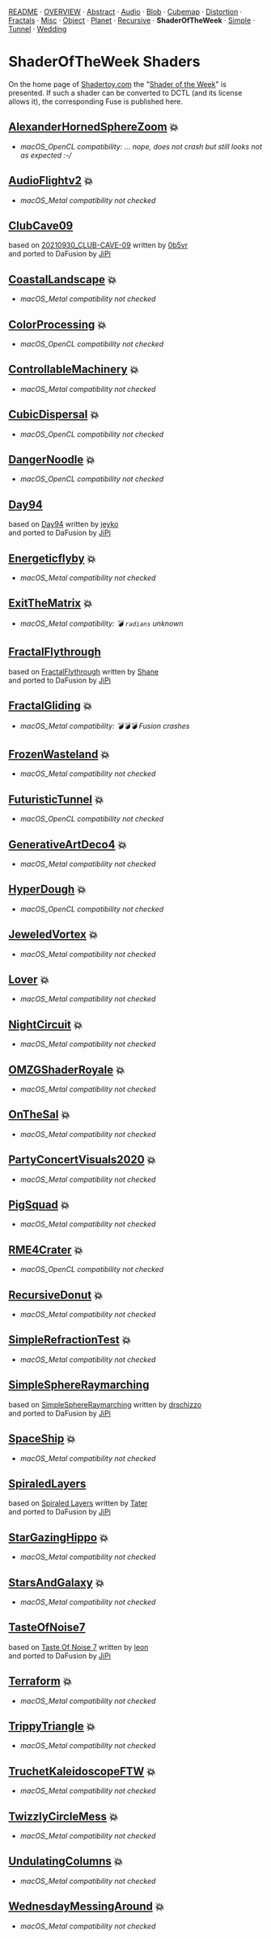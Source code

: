 
  <!--                                                             -->
  <!--           THIS IS AN AUTOMATICALLY GENERATED FILE           -->
  <!--                                                             -->
  <!--                  D O   N O T   E D I T ! ! !                -->
  <!--                                                             -->
  <!--  ALL CHANGES WILL BE OVERWRITTEN WITHOUT ANY FURTHER NOTICE -->
  <!--                                                             -->


[README](../README.md) · [OVERVIEW](../OVERVIEW.md) · [Abstract](../Abstract/README.md) · [Audio](../Audio/README.md) · [Blob](../Blob/README.md) · [Cubemap](../Cubemap/README.md) · [Distortion](../Distortion/README.md) · [Fractals](../Fractals/README.md) · [Misc](../Misc/README.md) · [Object](../Object/README.md) · [Planet](../Planet/README.md) · [Recursive](../Recursive/README.md) · **ShaderOfTheWeek** · [Simple](../Simple/README.md) · [Tunnel](../Tunnel/README.md) · [Wedding](../Wedding/README.md)

# ShaderOfTheWeek Shaders

On the home page of [Shadertoy.com](https://www.shadertoy.com) the "[Shader of the Week](https://www.shadertoy.com/playlist/week)" is presented. If such a shader can be converted to DCTL (and its license allows it), the corresponding Fuse is published here.


## **[AlexanderHornedSphereZoom](AlexanderHornedSphereZoom.md)** :boom:
- *macOS_OpenCL compatibility: ... nope, does not crash but still looks not as expected :-/*

## **[AudioFlightv2](AudioFlightv2.md)** :boom:
- *macOS_Metal compatibility not checked*

## **[ClubCave09](ClubCave09.md)**
based on [20210930_CLUB-CAVE-09](https://www.shadertoy.com/view/ss3SD8) written by [0b5vr](https://www.shadertoy.com/user/0b5vr)<br />and ported to DaFusion by [JiPi](../../Site/Profiles/JiPi.md)

## **[CoastalLandscape](CoastalLandscape.md)** :boom:
- *macOS_Metal compatibility not checked*

## **[ColorProcessing](ColorProcessing.md)** :boom:
- *macOS_OpenCL compatibility not checked*

## **[ControllableMachinery](ControllableMachinery.md)** :boom:
- *macOS_Metal compatibility not checked*

## **[CubicDispersal](CubicDispersal.md)** :boom:
- *macOS_OpenCL compatibility not checked*

## **[DangerNoodle](DangerNoodle.md)** :boom:
- *macOS_OpenCL compatibility not checked*

## **[Day94](Day94.md)**
based on [Day94](https://www.shadertoy.com/view/tdXcWM) written by [jeyko](https://www.shadertoy.com/user/jeyko)<br />and ported to DaFusion by [JiPi](../../Site/Profiles/JiPi.md)

## **[Energeticflyby](Energeticflyby.md)** :boom:
- *macOS_Metal compatibility not checked*

## **[ExitTheMatrix](ExitTheMatrix.md)** :boom:
- *macOS_Metal compatibility: 💣 *`radians` unknown**

## **[FractalFlythrough](FractalFlythrough.md)**
based on [FractalFlythrough](https://www.shadertoy.com/view/4s3SRN) written by [Shane](https://www.shadertoy.com/user/Shane)<br />and ported to DaFusion by [JiPi](../../Site/Profiles/JiPi.md)

## **[FractalGliding](FractalGliding.md)** :boom:
- *macOS_Metal compatibility: 💣💣💣 *Fusion crashes**

## **[FrozenWasteland](FrozenWasteland.md)** :boom:
- *macOS_Metal compatibility not checked*

## **[FuturisticTunnel](FuturisticTunnel.md)** :boom:
- *macOS_OpenCL compatibility not checked*

## **[GenerativeArtDeco4](GenerativeArtDeco4.md)** :boom:
- *macOS_Metal compatibility not checked*

## **[HyperDough](HyperDough.md)** :boom:
- *macOS_OpenCL compatibility not checked*

## **[JeweledVortex](JeweledVortex.md)** :boom:
- *macOS_Metal compatibility not checked*

## **[Lover](Lover.md)** :boom:
- *macOS_Metal compatibility not checked*

## **[NightCircuit](NightCircuit.md)** :boom:
- *macOS_Metal compatibility not checked*

## **[OMZGShaderRoyale](OMZGShaderRoyale.md)** :boom:
- *macOS_Metal compatibility not checked*

## **[OnTheSal](OnTheSal.md)** :boom:
- *macOS_Metal compatibility not checked*

## **[PartyConcertVisuals2020](PartyConcertVisuals2020.md)** :boom:
- *macOS_Metal compatibility not checked*

## **[PigSquad](PigSquad.md)** :boom:
- *macOS_Metal compatibility not checked*

## **[RME4Crater](RME4Crater.md)** :boom:
- *macOS_OpenCL compatibility not checked*

## **[RecursiveDonut](RecursiveDonut.md)** :boom:
- *macOS_Metal compatibility not checked*

## **[SimpleRefractionTest](SimpleRefractionTest.md)** :boom:
- *macOS_Metal compatibility not checked*

## **[SimpleSphereRaymarching](SimpleSphereRaymarching.md)**
based on [SimpleSphereRaymarching](https://www.shadertoy.com/view/wdjSRc) written by [drschizzo](https://www.shadertoy.com/user/drschizzo)<br />and ported to DaFusion by [JiPi](../../Site/Profiles/JiPi.md)

## **[SpaceShip](SpaceShip.md)** :boom:
- *macOS_Metal compatibility not checked*

## **[SpiraledLayers](SpiraledLayers.md)**
based on [Spiraled Layers](https://www.shadertoy.com/view/Ns3XWf) written by [Tater](https://www.shadertoy.com/user/Tater)<br />and ported to DaFusion by [JiPi](../../Site/Profiles/JiPi.md)

## **[StarGazingHippo](StarGazingHippo.md)** :boom:
- *macOS_Metal compatibility not checked*

## **[StarsAndGalaxy](StarsAndGalaxy.md)** :boom:
- *macOS_Metal compatibility not checked*

## **[TasteOfNoise7](TasteOfNoise7.md)**
based on [Taste Of Noise 7](https://www.shadertoy.com/view/NddSWs) written by [leon](https://www.shadertoy.com/user/leon)<br />and ported to DaFusion by [JiPi](../../Site/Profiles/JiPi.md)

## **[Terraform](Terraform.md)** :boom:
- *macOS_Metal compatibility not checked*

## **[TrippyTriangle](TrippyTriangle.md)** :boom:
- *macOS_Metal compatibility not checked*

## **[TruchetKaleidoscopeFTW](TruchetKaleidoscopeFTW.md)** :boom:
- *macOS_Metal compatibility not checked*

## **[TwizzlyCircleMess](TwizzlyCircleMess.md)** :boom:
- *macOS_Metal compatibility not checked*

## **[UndulatingColumns](UndulatingColumns.md)** :boom:
- *macOS_Metal compatibility not checked*

## **[WednesdayMessingAround](WednesdayMessingAround.md)** :boom:
- *macOS_Metal compatibility not checked*


